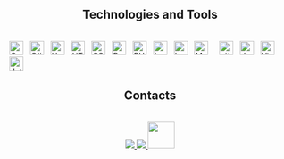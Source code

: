 <h2 align="center">Technologies and Tools</h2>
<br>
<!-- https://simpleicons.org/ -->
<span><img src="https://img.shields.io/badge/C-282C34?logo=C&logoColor=A8B9CC" alt="C logo" title="C" height="25" /></span>
&nbsp;
<span><img src="https://img.shields.io/badge/CSharp-282C34?logo=CSharp&logoColor=#239120" alt="C# logo" title="C#" height="25" /></span>
&nbsp;
<span><img src="https://img.shields.io/badge/Unity-282C34?logo=unity&logoColor=FFFFFF" alt="Unity logo" title="Unity" height="25" /></span>
&nbsp;
<span><img src="https://img.shields.io/badge/HTML5-282C34?logo=html5&logoColor=E34F26" alt="HTML5 logo" title="HTML5" height="25" /></span>
&nbsp;
<span><img src="https://img.shields.io/badge/CSS3-282C34?logo=css3&logoColor=1572B6" alt="CSS3 logo" title="CSS3" height="25" /></span>
&nbsp;
<span><img src="https://img.shields.io/badge/Bootstrap-282C34?logo=bootstrap&logoColor=7952B3" alt="Bootstrap logo" title="Bootstrap" height="25" /></span>
&nbsp;
<span><img src="https://img.shields.io/badge/PHP-282C34?logo=css3&logoColor=777BB4" alt="PHP logo" title="PHP" height="25" /></span>
&nbsp;
<span><img src="https://img.shields.io/badge/Laravel-282C34?logo=css3&logoColor=FF2D20" alt="Laravel logo" title="Laravel" height="25" /></span>
&nbsp;
<span><img src="https://img.shields.io/badge/Laragon-282C34?logo=laragon&logoColor=0E83CD" alt="Laragon logo" title="Laragon" height="25" /></span>
&nbsp;
<span><img src="https://img.shields.io/badge/MySQL-282C34?logo=mySQL&logoColor=4479A1" alt="MySQL logo" title="MySQL" height="25" /></span>
&nbsp;
<!-- <span><img src="https://img.shields.io/badge/MongoDB-282C34?logo=MongoDB&logoColor=47A248" alt="MongoDB logo" title="MongoDB" height="25" /></span> -->
&nbsp;
<span><img src="https://img.shields.io/badge/git-282C34?logo=git&logoColor=F05032" alt="git logo" title="git" height="25" /></span>
&nbsp;
<span><img src="https://img.shields.io/badge/docker-282C34?logo=docker&logoColor=2496ED" alt="docker logo" title="docker" height="25" /></span>
&nbsp;
<span><img src="https://img.shields.io/badge/VS%20Code-282C34?logo=visual-studio-code&logoColor=007ACC" alt="Visual Studio Code logo" title="Visual Studio Code" height="25" /></span>
&nbsp;
<span><img src="https://img.shields.io/badge/JetBrains-282C34?logo=JetBrains&logoColor=000000" alt="JetBrains logo" title="JetBrains" height="25" /></span>
&nbsp;
<br>  
<!-- https://icons8.com -->
<h2 align="center">Contacts</h2>
<br>
<div align="center">
  <a href="https://www.facebook.com/huaanss" target="blank">
    <img src="https://img.icons8.com/color/48/000000/facebook-new.png"/>
  </a>
  <!-- <a href="https://www.linkedin.com/in/saem-unity/" target="blank">
   <img src="https://img.icons8.com/color/48/000000/linkedin-circled--v1.png"/>
  </a> -->
  <a href="mailto:huanhoang.unity@gmail.com" target="top">
    <img src="https://img.icons8.com/color/48/000000/gmail--v1.png"/>
  </a>
  <a href="https://t.me/saemnhh" target="blank">
    <img width="48" height="48" src="https://img.icons8.com/color/48/telegram-app--v1.png"/>
  </a>
</div>

<br>